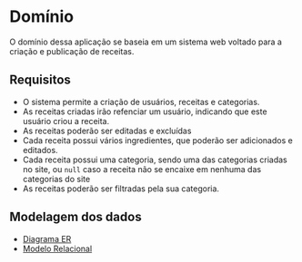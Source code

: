 # Domínio

O domínio dessa aplicação se baseia em um sistema web voltado para a criação e publicação de receitas.

## Requisitos

 - O sistema permite a criação de usuários, receitas e categorias.
 - As receitas criadas irão refenciar um usuário, indicando que este usuário criou a receita.
 - As receitas poderão ser editadas e excluídas
 - Cada receita possui vários ingredientes, que poderão ser adicionados e editados.
 - Cada receita possui uma categoria, sendo uma das categorias criadas no site, ou `null` caso a receita não se encaixe em nenhuma das categorias do site
 - As receitas poderão ser filtradas pela sua categoria.

## Modelagem dos dados

- [Diagrama ER]()
- [Modelo Relacional]()
  
